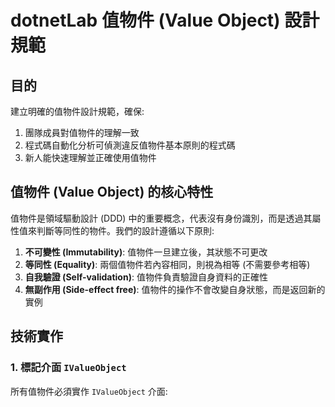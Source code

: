 # dotnetLab 值物件 (Value Object) 設計規範

## 目的

建立明確的值物件設計規範，確保:
1. 團隊成員對值物件的理解一致
2. 程式碼自動化分析可偵測違反值物件基本原則的程式碼
3. 新人能快速理解並正確使用值物件

## 值物件 (Value Object) 的核心特性

值物件是領域驅動設計 (DDD) 中的重要概念，代表沒有身份識別，而是透過其屬性值來判斷等同性的物件。我們的設計遵循以下原則:

1. **不可變性 (Immutability)**: 值物件一旦建立後，其狀態不可更改
2. **等同性 (Equality)**: 兩個值物件若內容相同，則視為相等 (不需要參考相等)
3. **自我驗證 (Self-validation)**: 值物件負責驗證自身資料的正確性
4. **無副作用 (Side-effect free)**: 值物件的操作不會改變自身狀態，而是返回新的實例

## 技術實作

### 1. 標記介面 `IValueObject`

所有值物件必須實作 `IValueObject` 介面:
